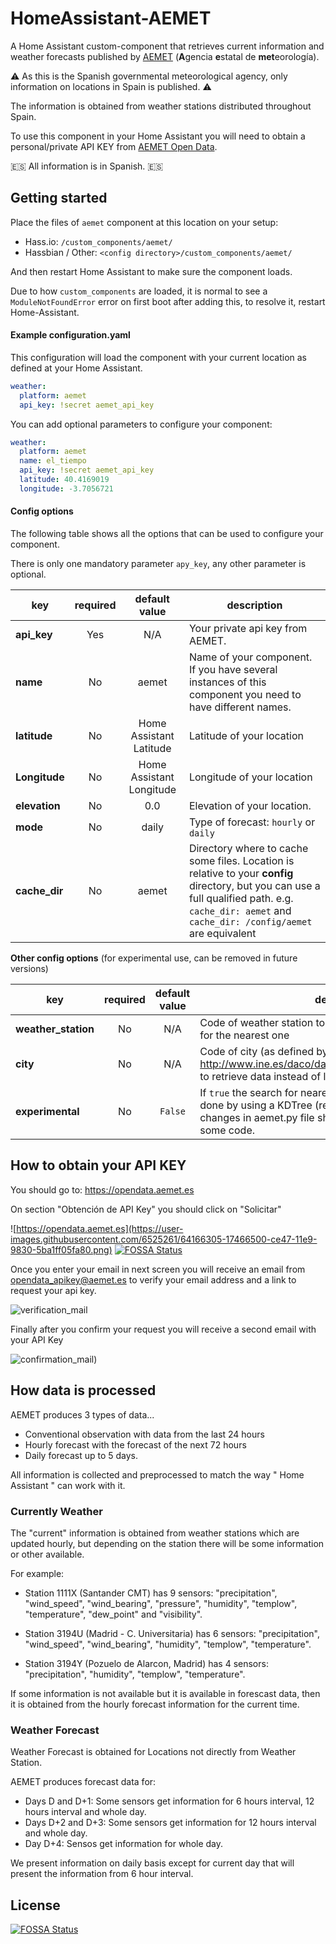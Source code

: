 # HomeAssistant-AEMET

A Home Assistant custom-component that retrieves current information and weather forecasts published by [AEMET](http://www.aemet.es) (**A**gencia **e**statal de **met**eorología).

⚠️ As this is the Spanish governmental meteorological agency, only information on locations in Spain is published. ⚠️ 

The information is obtained from weather stations distributed throughout Spain.

To use this component in your Home Assistant you will need to obtain a personal/private API KEY from [AEMET Open Data](https://opendata.aemet.es).

🇪🇸 All information is in Spanish. 🇪🇸 

## Getting started

Place the files of `aemet` component at this location on your setup: 

* Hass.io: `/custom_components/aemet/`
* Hassbian / Other: `<config directory>/custom_components/aemet/`

And then restart Home Assistant to make sure the component loads.

Due to how `custom_components` are loaded, it is normal to see a `ModuleNotFoundError` error on first boot after adding this, to resolve it, restart Home-Assistant.

#### Example configuration.yaml

This configuration will load the component with your current location as defined at your Home Assistant. 
```yaml
weather:
  platform: aemet
  api_key: !secret aemet_api_key
```
You can add optional parameters to configure your component:
```yaml
weather:
  platform: aemet
  name: el_tiempo
  api_key: !secret aemet_api_key
  latitude: 40.4169019
  longitude: -3.7056721
``` 

#### Config options
The following table shows all the options that can be used to configure your component.

There is only one mandatory parameter `apy_key`, any other parameter is optional.

| key | required | default value | description
| --- | :---: | :---: | ---
| **api_key** | Yes | N/A | Your private api key from AEMET.
| **name** | No | aemet | Name of your component. If you have several instances of this component you need to have different names.
| **latitude** | No | Home Assistant Latitude | Latitude of your location
| **Longitude** | No | Home Assistant Longitude | Longitude of your location
| **elevation** | No | 0.0 | Elevation of your location.
| **mode** | No | daily | Type of forecast: `hourly` or `daily`
| **cache_dir** | No | aemet | Directory where to cache some files. Location is relative to your **config** directory, but you can use a full qualified path. e.g.   ```cache_dir: aemet``` and ```cache_dir: /config/aemet``` are equivalent

**Other config options**
(for experimental use, can be removed in future versions)

| key | required | default value | description
| --- | :---: | :---: | ---
| **weather_station** | No| N/A | Code of weather station to retrieve data instead of looking for the nearest one
| **city** | No | N/A | Code of city (as defined by INE on http://www.ine.es/daco/daco42/codmun/codmunmapa.htm) to retrieve data instead of looking for the nearest one
| **experimental** | No | `False` | If `true` the search for nearest weather station or city will be done by using a KDTree (requires `scipy` package). Some changes in aemet.py file should be done to uncomment some code. 

## How to obtain your API KEY

You should go to: https://opendata.aemet.es

On section "Obtención de API Key" you should click on "Solicitar"

![https://opendata.aemet.es](https://user-images.githubusercontent.com/6525261/64166305-17466500-ce47-11e9-9830-5ba1ff05fa80.png)
[![FOSSA Status](https://app.fossa.io/api/projects/git%2Bgithub.com%2Fouton%2FHomeAssistant-AEMET.svg?type=shield)](https://app.fossa.io/projects/git%2Bgithub.com%2Fouton%2FHomeAssistant-AEMET?ref=badge_shield)

Once you enter your email in next screen you will receive an email from opendata_apikey@aemet.es to verify your email address and a link to request your api key.

![verification_mail](https://user-images.githubusercontent.com/6525261/64166881-52956380-ce48-11e9-9b34-71ab17e04987.png)

Finally after you confirm your request you will receive a second email with your API Key

![confirmation_mail](https://user-images.githubusercontent.com/6525261/64166429-6391a500-ce47-11e9-97ad-79126fe3306e.png))

## How data is processed

AEMET produces 3 types of data...

* Conventional observation with data from the last 24 hours
* Hourly forecast with the forecast of the next 72 hours
* Daily forecast up to 5 days.

All information is collected and preprocessed to match the way " Home Assistant " can work with it.

### Currently Weather

The "current" information is obtained from weather stations which are updated hourly, but depending on the station there will be some information or other available.

For example:
* Station 1111X (Santander CMT) has 9 sensors: "precipitation", "wind_speed", "wind_bearing", "pressure", "humidity", "templow", "temperature", "dew_point" and "visibility".

* Station 3194U (Madrid - C. Universitaria) has 6 sensors: "precipitation", "wind_speed", "wind_bearing", "humidity", "templow", "temperature".

* Station 3194Y (Pozuelo de Alarcon, Madrid) has 4 sensors: "precipitation", "humidity", "templow", "temperature".

If some information is not available but it is available in forescast data, then it is obtained from the hourly forecast information for the current time.

### Weather Forecast

Weather Forecast is obtained for Locations not directly from Weather Station.

AEMET produces forecast data for:

* Days D and D+1:  Some sensors get information for 6 hours interval, 12 hours interval and whole day.
* Days D+2 and D+3:  Some sensors get information for 12 hours interval and whole day.
* Day D+4:  Sensos get information for whole day.

We present information on daily basis except for current day that will present the information from 6 hour interval.


## License
[![FOSSA Status](https://app.fossa.io/api/projects/git%2Bgithub.com%2Fouton%2FHomeAssistant-AEMET.svg?type=large)](https://app.fossa.io/projects/git%2Bgithub.com%2Fouton%2FHomeAssistant-AEMET?ref=badge_large)